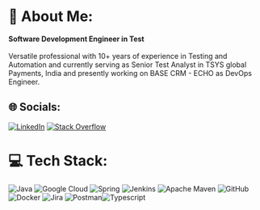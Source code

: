 # 💫 About Me:
**Software Development Engineer in Test**<br> <br>Versatile professional with 10+ years of experience in Testing and Automation and currently serving as Senior Test Analyst in TSYS global Payments, India and presently working on BASE CRM - ECHO as
DevOps Engineer.


## 🌐 Socials:
[![LinkedIn](https://img.shields.io/badge/LinkedIn-%230077B5.svg?logo=linkedin&logoColor=white)](https://www.linkedin.com/in/santoshddhere) [![Stack Overflow](https://img.shields.io/badge/-Stackoverflow-FE7A16?logo=stack-overflow&logoColor=white)](https://stackoverflow.com/users/4891589) 

# 💻 Tech Stack:
![Java](https://img.shields.io/badge/java-%23ED8B00.svg?style=for-the-badge&logo=openjdk&logoColor=white) ![Google Cloud](https://img.shields.io/badge/GoogleCloud-%234285F4.svg?style=for-the-badge&logo=google-cloud&logoColor=white) ![Spring](https://img.shields.io/badge/spring-%236DB33F.svg?style=for-the-badge&logo=spring&logoColor=white) ![Jenkins](https://img.shields.io/badge/jenkins-%232C5263.svg?style=for-the-badge&logo=jenkins&logoColor=white) ![Apache Maven](https://img.shields.io/badge/Apache%20Maven-C71A36?style=for-the-badge&logo=Apache%20Maven&logoColor=white) ![GitHub](https://img.shields.io/badge/github-%23121011.svg?style=for-the-badge&logo=github&logoColor=white) ![Docker](https://img.shields.io/badge/docker-%230db7ed.svg?style=for-the-badge&logo=docker&logoColor=white) ![Jira](https://img.shields.io/badge/jira-%230A0FFF.svg?style=for-the-badge&logo=jira&logoColor=white) ![Postman](https://img.shields.io/badge/Postman-FF6C37?style=for-the-badge&logo=postman&logoColor=white)![Typescript](https://img.shields.io/badge/typescript-%230A0FFF.svg?style=for-the-badge&logo=typescript&logoColor=white)


<!-- Proudly created with GPRM ( https://gprm.itsvg.in ) -->
